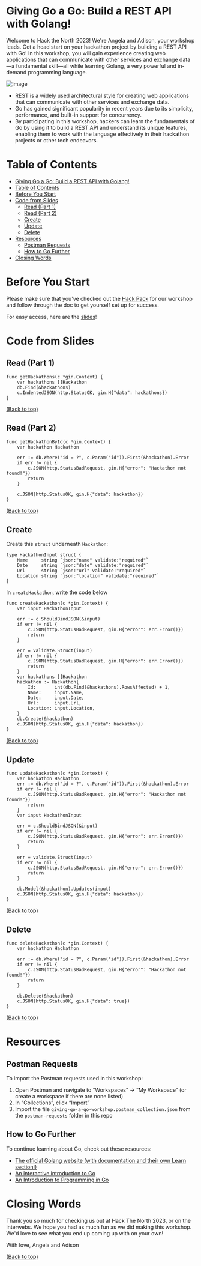 # Giving Go a Go: Build a REST API with Golang!

Welcome to Hack the North 2023! We're Angela and Adison, your workshop leads. Get a head start on your hackathon project by building a REST API with Go! In this workshop, you will gain experience creating web applications that can communicate with other services and exchange data—a fundamental skill—all while learning Golang, a very powerful and in-demand programming language.

![image](https://hackthenorth.com/preview_img.png)

- REST is a widely used architectural style for creating web applications that can communicate with other services and exchange data.
- Go has gained significant popularity in recent years due to its simplicity, performance, and built-in support for concurrency.
- By participating in this workshop, hackers can learn the fundamentals of Go by using it to build a REST API and understand its unique features, enabling them to work with the language effectively in their hackathon projects or other tech endeavors.

# Table of Contents
- [Giving Go a Go: Build a REST API with Golang!](#giving-go-a-go-build-a-rest-api-with-golang)
- [Table of Contents](#table-of-contents)
- [Before You Start](#before-you-start)
- [Code from Slides](#code-from-slides)
  - [Read (Part 1)](#read-part-1)
  - [Read (Part 2)](#read-part-2)
  - [Create](#create)
  - [Update](#update)
  - [Delete](#delete)
- [Resources](#resources)
  - [Postman Requests](#postman-requests)
  - [How to Go Further](#how-to-go-further)
- [Closing Words](#closing-words)

# Before You Start
Please make sure that you've checked out the [Hack Pack](https://docs.google.com/document/d/19IOBkdTcl-_0GgUKi_pFwVHpY6XimzM6wjDOcOw3hbQ/edit#heading=h.5c4h3x37oxvr) for our workshop and follow through the doc to get yourself set up for success.

For easy access, here are the [slides](https://docs.google.com/presentation/d/1sZ5KwUzFqdukH_RCzL2q1imVodvokXQYFII_cc73t-8/edit#slide=id.g2764ce0426f_3_218)!

# Code from Slides
## Read (Part 1)

``` golang
func getHackathons(c *gin.Context) {
    var hackathons []Hackathon
    db.Find(&hackathons)
    c.IndentedJSON(http.StatusOK, gin.H{"data": hackathons})
}
```
[(Back to top)](#table-of-contents)

## Read (Part 2)

``` golang
func getHackathonById(c *gin.Context) {
    var hackathon Hackathon

    err := db.Where("id = ?", c.Param("id")).First(&hackathon).Error
    if err != nil {
        c.JSON(http.StatusBadRequest, gin.H{"error": "Hackathon not found!"})
        return
    }

    c.JSON(http.StatusOK, gin.H{"data": hackathon})
}
```
[(Back to top)](#table-of-contents)

## Create
Create this `struct` underneath `Hackathon`:
``` golang
type HackathonInput struct {
    Name     string `json:"name" validate:"required"`
    Date     string `json:"date" validate:"required"`
    Url      string `json:"url" validate:"required"`
    Location string `json:"location" validate:"required"`
}

```

In `createHackathon`, write the code below
``` golang
func createHackathon(c *gin.Context) {
    var input HackathonInput

    err := c.ShouldBindJSON(&input)
    if err != nil {
        c.JSON(http.StatusBadRequest, gin.H{"error": err.Error()})
        return
    }

    err = validate.Struct(input)
    if err != nil {
        c.JSON(http.StatusBadRequest, gin.H{"error": err.Error()})
        return
    }
    var hackathons []Hackathon
    hackathon := Hackathon{
        Id:       int(db.Find(&hackathons).RowsAffected) + 1,
        Name:     input.Name,
        Date:     input.Date,
        Url:      input.Url,
        Location: input.Location,
    }
    db.Create(&hackathon)
    c.JSON(http.StatusOK, gin.H{"data": hackathon})
}

```
[(Back to top)](#table-of-contents)

## Update

``` golang
func updateHackathon(c *gin.Context) {
    var hackathon Hackathon
    err := db.Where("id = ?", c.Param("id")).First(&hackathon).Error
    if err != nil {
        c.JSON(http.StatusBadRequest, gin.H{"error": "Hackathon not found!"})
        return
    }
    var input HackathonInput

    err = c.ShouldBindJSON(&input)
    if err != nil {
        c.JSON(http.StatusBadRequest, gin.H{"error": err.Error()})
        return
    }

    err = validate.Struct(input)
    if err != nil {
        c.JSON(http.StatusBadRequest, gin.H{"error": err.Error()})
        return
    }

    db.Model(&hackathon).Updates(input)
    c.JSON(http.StatusOK, gin.H{"data": hackathon})
}

```
[(Back to top)](#table-of-contents)

## Delete

``` golang
func deleteHackathon(c *gin.Context) {
    var hackathon Hackathon

    err := db.Where("id = ?", c.Param("id")).First(&hackathon).Error
    if err != nil {
        c.JSON(http.StatusBadRequest, gin.H{"error": "Hackathon not found!"})
        return
    }

    db.Delete(&hackathon)
    c.JSON(http.StatusOK, gin.H{"data": true})
}

```
[(Back to top)](#table-of-contents)

# Resources

## Postman Requests
To import the Postman requests used in this workshop:
1. Open Postman and navigate to “Workspaces” -> “My Workspace” (or create a workspace if there are none listed)
2. In “Collections”, click “Import”
3. Import the file `giving-go-a-go-workshop.postman_collection.json` from the `postman-requests` folder in this repo

## How to Go Further
To continue learning about Go, check out these resources:
- [The official Golang website (with documentation and their own Learn section!)](https://go.dev/) 
- [An interactive introduction to Go](https://go.dev/tour/welcome/1) 
- [An Introduction to Programming in Go](https://www.golang-book.com/books/intro)



# Closing Words
Thank you so much for checking us out at Hack The North 2023, or on the interwebs. We hope you had as much fun as we did making this workshop. We'd love to see what you end up coming up with on your own!

With love,
Angela and Adison

[(Back to top)](#table-of-contents)
